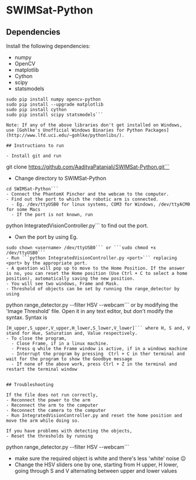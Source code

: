 # SWIMSat-Python

## Dependencies

Install the following dependencies:

- numpy
- OpenCV 
- matplotlib
- Cython
- scipy 
- statsmodels

```
sudo pip install numpy opencv-python
sudo pip install --upgrade matplotlib
sudo pip install cython
sudo pip install scipy statsmodels```

Note: If any of the above libraries don't get installed on Windows, use [Gohlke's Unofficial Windows Binaries for Python Packages](http://www.lfd.uci.edu/~gohlke/pythonlibs/).

## Instructions to run

- Install git and run 
```
git clone https://github.com/AadityaPatanjali/SWIMSat-Python.git```
- Change directory to SWIMSat-Python 
```
cd SWIMSat-Python```
- Connect the PhantomX Pincher and the webcam to the computer. 
- Find out the port to which the robotic arm is connected.
  - Eg. /dev/ttyUSB0 for linux systems, COM3 for Windows, /dev/ttyACM0 for some Macs
  - If the port is not known, run 
```
python IntegratedVisionController.py``` to find out the port.
- Own the port by using Eg. 
```
sudo chown <username> /dev/ttyUSB0``` or ```sudo chmod +x /dev/ttyUSB0```
- Run ```python IntegratedVisionController.py <port>``` replacing <port> by the appropriate port.
- A question will pop up to move to the Home Position. If the answer is no, you can reset the Home position (Use Ctrl + C to select a home position), automatically saving the new position.
- You will see two windows, Frame and Mask.
- Threshold of objects can be set by running the range_detector by using 
```
python range_detector.py --filter HSV --webcam``` or by modifying the 'Image Threshold' file. Open it in any text editor, but don't modify the syntax. Syntax is 
```
[H_upper,S_upper,V_upper,H_lower,S_lower,V_lower]``` where H, S and, V stand for Hue, Saturation and, Value respectively.
- To close the program, 
  - Close Frame, if in a linux machine.
  - Press q while the Frame window is active, if in a windows machine
  - Interrupt the program by pressing  Ctrl + C in ther terminal and wait for the program to show the Goodbye message
  - If none of the above work, press Ctrl + Z in the terminal and restart the terminal window 


## Troubleshooting

If the file does not run correctly, 
- Reconnect the power to the arm
- Reconnect the arm to the computer
- Reconnect the camera to the computer
- Run IntegratedVisionController.py and reset the home position and move the arm while doing so.

If you have problems with detecting the objects, 
- Reset the thresholds by running
```
python range_detector.py --filter HSV --webcam```
- make sure the required object is white and there's less 'white' noise :wink:
- Change the HSV sliders one by one, starting from H upper, H lower, going through S and V alternating between upper and lower values 
